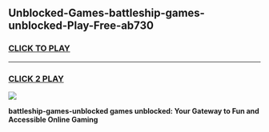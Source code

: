 
## Unblocked-Games-battleship-games-unblocked-Play-Free-ab730
<h3>
<a href="https://premium76.site?title=battleship-games-unblocked&ref=18A1">CLICK TO PLAY</a></h3>
<hr>

<h3>
<a href="https://premium76.site?title=battleship-games-unblocked&ref=18A1">CLICK 2 PLAY</a>
  
</h3>

<a href="https://premium76.site?title=battleship-games-unblocked&ref=18A1"><img src="https://clearcache.store/games.png"></a>


**battleship-games-unblocked games unblocked: Your Gateway to Fun and Accessible Online Gaming**
